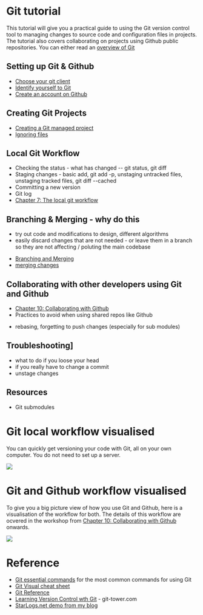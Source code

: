 # Git tutorial

This tutorial will give you a practical guide to using the Git version control tool to managing changes to source code and configuration files in projects.  The tutorial also covers collaborating on projects using Github public repositories.  You can either read an [overview of Git](overview-of-git.html)

## Setting up Git & Github
- [Choose your git client](choose-your-git-client.html)
- [Identify yourself to Git](identify-yourself-to-git.html)
- [Create an account on Github](create-account-on-github.html)


## Creating Git Projects
* [Creating a Git managed project](chapter05-creating-a-git-managed-project.html)
* [Ignoring files](chapter06-ignoring-files.html)


## Local Git Workflow
* Checking the status - what has changed -- git status, git diff
* Staging changes  - basic add, git add -p, unstaging untracked files, unstaging tracked files, git diff --cached
* Committing a new version
* Git log
* [Chapter 7: The local git workflow](chapter07-local-git-workflow.html)


## Branching & Merging  - why do this
- try out code and modifications to design, different algorithms
- easily discard changes that are not needed - or leave them in a branch so they are not affecting / poluting the main codebase

* [Branching and Merging](chapter09-branch-and-merge.html)
* [merging changes](merging-changes.html)


## Collaborating with other developers using Git and Github
* [Chapter 10: Collaborating with Github](collaborating-with-github.html)
* Practices to avoid when using shared repos like Github
- rebasing, forgetting to push changes (especially for sub modules)


## Troubleshooting]
- what to do if you loose your head
- if you really have to change a commit
- unstage changes


## Resources
* Git submodules


# Git local workflow visualised

You can quickly get versioning your code with Git, all on your own computer.  You do not need to set up a server.

<img class="img-code" src="images/git-local-workflow.png">

# Git and Github workflow visualised

To give you a big picture view of how you use Git and Github, here is a visualisation of the workflow for both.  The details of this workflow are ocvered in the workshop from [Chapter 10: Collaborating with Github](chapter10-collaborating-with-github.html) onwards.

<img class="img-code" src="images/git-and-github-workflow.png">

# Reference

* [Git essential commands](/developer-guides/git-quickstart-guide.png) for the most common commands for using Git
* [Git Visual cheat sheet](http://ndpsoftware.com/git-cheatsheet.html)
* [Git Reference](http://gitref.org/)
* [Learning Version Control wth Git](http://www.git-tower.com/learn/ebook/command-line/introduction) - git-tower.com
* [StarLogs.net demo from my blog](http://starlogs.net/#jr0cket/jr0cket.github.io-hexo)

